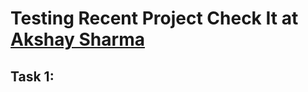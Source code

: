# Testing Recent Project Check It at [Akshay Sharma](https://akshaysharma-akay.github.io)
## Task 1:
